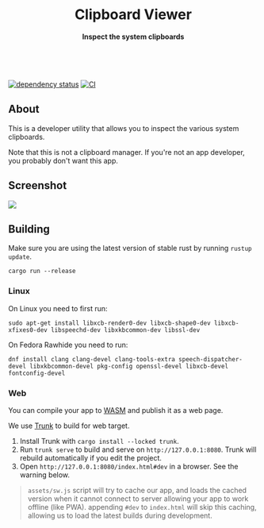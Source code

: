 <div align="center">
	<h1>Clipboard Viewer</h1>
	<p>
		<b>Inspect the system clipboards</b>
	</p>
	<br>
	<br>
	<br>
</div>

[![dependency status](https://deps.rs/repo/github/a-isaiahharvey/rust-macios/status.svg)](https://deps.rs/repo/github/a-isaiahharvey/rust-macios)
[![CI](https://github.com/a-isaiahharvey/clipboard-viewer/actions/workflows/rust.yml/badge.svg)](https://github.com/a-isaiahharvey/clipboard-viewer/actions/workflows/rust.yml)

## About

This is a developer utility that allows you to inspect the various system clipboards.

Note that this is not a clipboard manager. If you're not an app developer, you probably don't want this app.

## Screenshot

![](docs/images/Screenshot%202022-10-28%20at%2007.54.55.png)


## Building

Make sure you are using the latest version of stable rust by running `rustup update`.

`cargo run --release`

### Linux

On Linux you need to first run:

`sudo apt-get install libxcb-render0-dev libxcb-shape0-dev libxcb-xfixes0-dev libspeechd-dev libxkbcommon-dev libssl-dev`

On Fedora Rawhide you need to run:

`dnf install clang clang-devel clang-tools-extra speech-dispatcher-devel libxkbcommon-devel pkg-config openssl-devel libxcb-devel fontconfig-devel`

### Web

You can compile your app to [WASM](https://en.wikipedia.org/wiki/WebAssembly) and publish it as a web page.

We use [Trunk](https://trunkrs.dev/) to build for web target.
1. Install Trunk with `cargo install --locked trunk`.
2. Run `trunk serve` to build and serve on `http://127.0.0.1:8080`. Trunk will rebuild automatically if you edit the project.
3. Open `http://127.0.0.1:8080/index.html#dev` in a browser. See the warning below.

> `assets/sw.js` script will try to cache our app, and loads the cached version when it cannot connect to server allowing your app to work offline (like PWA).
> appending `#dev` to `index.html` will skip this caching, allowing us to load the latest builds during development.

